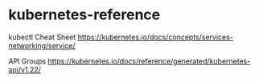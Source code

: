 # kubernetes-reference
kubectl Cheat Sheet
https://kubernetes.io/docs/concepts/services-networking/service/

API Groups
https://kubernetes.io/docs/reference/generated/kubernetes-api/v1.22/
